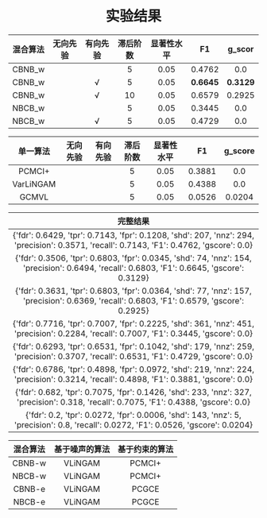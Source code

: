 <h1 align="center">实验结果</h1>



| 混合算法 | 无向先验 | 有向先验 | 滞后阶数 | 显著性水平 |     F1     |   g_scor   |
| :------: | :------: | :------: | :------: | :--------: | :--------: | :--------: |
|  CBNB_w  |          |          |    5     |    0.05    |   0.4762   |    0.0     |
|  CBNB_w  |          |    √     |    5     |    0.05    | **0.6645** | **0.3129** |
|  CBNB_w  |          |    √     |    10    |    0.05    |   0.6579   |   0.2925   |
|  NBCB_w  |          |          |    5     |    0.05    |   0.3445   |    0.0     |
|  NBCB_w  |          |    √     |    5     |    0.05    |   0.4729   |    0.0     |

| 单一算法  | 无向先验 | 有向先验 | 滞后阶数 | 显著性水平 |   F1   | g_score |
| :-------: | :------: | :------: | :------: | :--------: | :----: | :-----: |
|  PCMCI+   |          |          |    5     |    0.05    | 0.3881 |   0.0   |
| VarLiNGAM |          |          |    5     |    0.05    | 0.4388 |   0.0   |
|   GCMVL   |          |          |    5     |    0.05    | 0.0526 | 0.0204  |



|                           完整结果                           |
| :----------------------------------------------------------: |
| {'fdr': 0.6429, 'tpr': 0.7143, 'fpr': 0.1208, 'shd': 207, 'nnz': 294, 'precision': 0.3571, 'recall': 0.7143, 'F1': 0.4762, 'gscore': 0.0} |
| {'fdr': 0.3506, 'tpr': 0.6803, 'fpr': 0.0345, 'shd': 74, 'nnz': 154, 'precision': 0.6494, 'recall': 0.6803, 'F1': 0.6645, 'gscore': 0.3129} |
| {'fdr': 0.3631, 'tpr': 0.6803, 'fpr': 0.0364, 'shd': 77, 'nnz': 157, 'precision': 0.6369, 'recall': 0.6803, 'F1': 0.6579, 'gscore': 0.2925} |
| {'fdr': 0.7716, 'tpr': 0.7007, 'fpr': 0.2225, 'shd': 361, 'nnz': 451, 'precision': 0.2284, 'recall': 0.7007, 'F1': 0.3445, 'gscore': 0.0} |
| {'fdr': 0.6293, 'tpr': 0.6531, 'fpr': 0.1042, 'shd': 179, 'nnz': 259, 'precision': 0.3707, 'recall': 0.6531, 'F1': 0.4729, 'gscore': 0.0} |
| {'fdr': 0.6786, 'tpr': 0.4898, 'fpr': 0.0972, 'shd': 219, 'nnz': 224, 'precision': 0.3214, 'recall': 0.4898, 'F1': 0.3881, 'gscore': 0.0} |
| {'fdr': 0.682, 'tpr': 0.7075, 'fpr': 0.1426, 'shd': 233, 'nnz': 327, 'precision': 0.318, 'recall': 0.7075, 'F1': 0.4388, 'gscore': 0.0} |
| {'fdr': 0.2, 'tpr': 0.0272, 'fpr': 0.0006, 'shd': 143, 'nnz': 5, 'precision': 0.8, 'recall': 0.0272, 'F1': 0.0526, 'gscore': 0.0204} |



| 混合算法 | 基于噪声的算法 | 基于约束的算法 |
| :------: | :------------: | :------------: |
|  CBNB-w  |    VLiNGAM     |     PCMCI+     |
|  NBCB-w  |    VLiNGAM     |     PCMCI+     |
|  CBNB-e  |    VLiNGAM     |     PCGCE      |
|  NBCB-e  |    VLiNGAM     |     PCGCE      |

